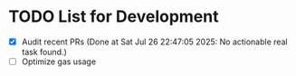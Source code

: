 # TODO List for Development

- [x] Audit recent PRs  (Done at Sat Jul 26 22:47:05 2025: No actionable real task found.)
- [ ] Optimize gas usage